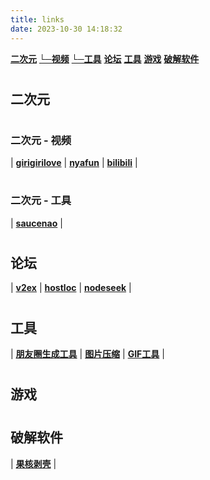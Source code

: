 ```yaml
---
title: links
date: 2023-10-30 14:18:32
---
```



**[二次元](#anime)**
**[└─视频](#anime_video)**
**[└─工具](#anime_tool)**
**[论坛](#bbs)**
**[工具](#tool)**
**[游戏](#game)**
**[破解软件](#crack)**


# <h2 id="anime">二次元</h2>

# <h3 id="anime_video">二次元 - 视频</h3>

| **[girigirilove](https://anime.girigirilove.com)** | **[nyafun](https://www.nyafun.net/)** | **[bilibili](https://www.bilibili.com)** |

# <h3 id="anime_tool">二次元 - 工具</h3>

| **[saucenao](https://saucenao.com/)** | 

# <h2 id="bbs">论坛</h2>

| **[v2ex](https://www.v2ex.com)** | **[hostloc](https://hostloc.com/forum-45-1.html)** | **[nodeseek](https://www.nodeseek.com/)** | 

# <h2 id="tool">工具</h2>

| **[朋友圈生成工具](https://github.com/TransparentLC/WechatMomentScreenshot)** | **[图片压缩](https://tinypng.com/)** | **[GIF工具](https://ezgif.com/reverse)** |

# <h2 id="game">游戏</h2>

# <h2 id="crack">破解软件</h2>

| **[果核剥壳](https://www.ghxi.com)** | 

